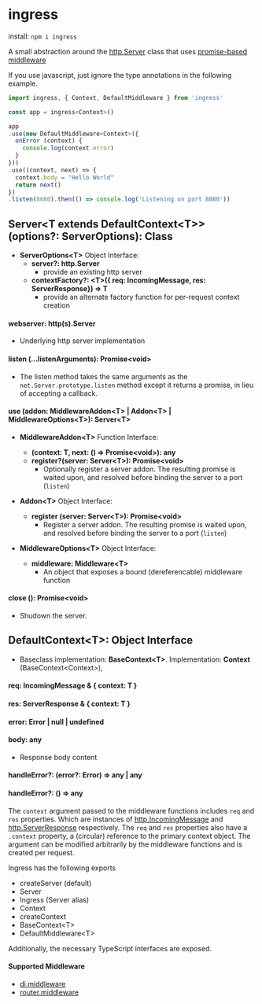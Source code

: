 # ingress

install: `npm i ingress`

A small abstraction around the [http.Server] class that uses [promise-based middleware]

If you use javascript, just ignore the type annotations in the following example.

```javascript
import ingress, { Context, DefaultMiddleware } from 'ingress'

const app = ingress<Context>()

app
.use(new DefaultMiddleware<Context>({
  onError (context) {
    console.log(context.error)
  }
}))
.use((context, next) => {
  context.body = "Hello World"
  return next()
})
.listen(8080).then(() => console.log('Listening on port 8080'))
```

## Server\<T extends DefaultContext\<T\>\> (options?: ServerOptions): Class

- **ServerOptions\<T\>** Object Interface:
  - **server?: http.Server**
    - provide an existing http server
  - **contextFactory?: \<T\>({ req: IncomingMessage, res: ServerResponse}) => T**
    - provide an alternate factory function for per-request context creation

#### webserver: http(s).Server
- Underlying http server implementation

#### listen (...listenArguments): Promise\<void\>
- The listen method takes the same arguments as the `net.Server.prototype.listen` method except it returns a promise, in lieu of accepting a callback.

#### use (addon: MiddlewareAddon\<T\> | Addon\<T\> | MiddlewareOptions\<T\>): Server\<T\>

- **MiddlewareAddon\<T\>** Function Interface:
  - **(context: T, next: () => Promise\<void\>): any**
  - **register?(server: Server\<T\>): Promise\<void\>**
    - Optionally register a server addon. The resulting promise is waited upon, and resolved before binding the server to a port (`listen`)

- **Addon\<T\>** Object Interface:
  - **register (server: Server\<T\>): Promise\<void\>**
    - Register a server addon. The resulting promise is waited upon, and resolved before binding the server to a port (`listen`)

- **MiddlewareOptions\<T\>** Object Interface:
  - **middleware: Middleware\<T\>**
    - An object that exposes a bound (dereferencable) middleware function


#### close (): Promise\<void\>
- Shudown the server.

## DefaultContext\<T\>: Object Interface
- Baseclass implementation: **BaseContext\<T\>**. Implementation: **Context** (BaseContext\<Context\>),

#### req: IncomingMessage & { context: T }

#### res: ServerResponse & { context: T }

#### error: Error | null | undefined

#### body: any
- Response body content

#### handleError?: (error?: Error) => any | any

#### handleError?: () => any


The `context` argument passed to the middleware functions includes `req` and `res` properties. Which are instances of [http.IncomingMessage] and [http.ServerResponse] respectively.
The `req` and `res` properties also have a `.context` property, a (circular) reference to the primary context object. The argument can be modified arbitrarily by the middleware functions and is created per request.

Ingress has the following exports
- createServer (default)
- Server
- Ingress (Server alias)
- Context
- createContext
- BaseContext\<T\>
- DefaultMiddleware\<T\>

Additionally, the necessary TypeScript interfaces are exposed.

#### Supported Middleware
- [di.middleware](https://github.com/calebboyd/di.middleware)
- [router.middleware](https://github.com/calebboyd/router.middleware)



[http.IncomingMessage]: https://nodejs.org/api/http.html#http_class_http_incomingmessage
[http.ServerResponse]: https://nodejs.org/api/http.html#http_class_http_serverresponse
[http.Server]: https://nodejs.org/api/http.html#http_class_http_server
[promise-based middleware]: https://github.com/calebboyd/app-builder

